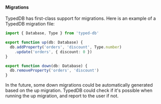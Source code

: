 #### Migrations

TypedDB has first-class support for migrations. Here is an example of a TypedDB migration file:

```typescript
import { Database, Type } from 'typed-db'

export function up(db: Database) {
  db.addProperty('orders', 'discount', Type.number)
    .update('orders', { discount: 0 })
}

export function down(db: Database) {
  db.removeProperty('orders', 'discount')
}
```

In the future, some down migrations could be automatically generated based on the up migration.
TypedDB could check if it's possible when running the up migration, and report to the user if not.
